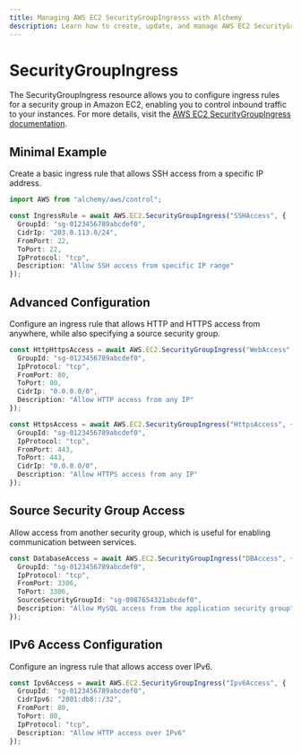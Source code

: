 ```yaml
---
title: Managing AWS EC2 SecurityGroupIngresss with Alchemy
description: Learn how to create, update, and manage AWS EC2 SecurityGroupIngresss using Alchemy Cloud Control.
---
```


# SecurityGroupIngress

The SecurityGroupIngress resource allows you to configure ingress rules for a security group in Amazon EC2, enabling you to control inbound traffic to your instances. For more details, visit the [AWS EC2 SecurityGroupIngress documentation](https://docs.aws.amazon.com/ec2/latest/userguide/).

## Minimal Example

Create a basic ingress rule that allows SSH access from a specific IP address.

```ts
import AWS from "alchemy/aws/control";

const IngressRule = await AWS.EC2.SecurityGroupIngress("SSHAccess", {
  GroupId: "sg-0123456789abcdef0",
  CidrIp: "203.0.113.0/24",
  FromPort: 22,
  ToPort: 22,
  IpProtocol: "tcp",
  Description: "Allow SSH access from specific IP range"
});
```

## Advanced Configuration

Configure an ingress rule that allows HTTP and HTTPS access from anywhere, while also specifying a source security group.

```ts
const HttpHttpsAccess = await AWS.EC2.SecurityGroupIngress("WebAccess", {
  GroupId: "sg-0123456789abcdef0",
  IpProtocol: "tcp",
  FromPort: 80,
  ToPort: 80,
  CidrIp: "0.0.0.0/0",
  Description: "Allow HTTP access from any IP"
});

const HttpsAccess = await AWS.EC2.SecurityGroupIngress("HttpsAccess", {
  GroupId: "sg-0123456789abcdef0",
  IpProtocol: "tcp",
  FromPort: 443,
  ToPort: 443,
  CidrIp: "0.0.0.0/0",
  Description: "Allow HTTPS access from any IP"
});
```

## Source Security Group Access

Allow access from another security group, which is useful for enabling communication between services.

```ts
const DatabaseAccess = await AWS.EC2.SecurityGroupIngress("DBAccess", {
  GroupId: "sg-0123456789abcdef0",
  IpProtocol: "tcp",
  FromPort: 3306,
  ToPort: 3306,
  SourceSecurityGroupId: "sg-0987654321abcdef0",
  Description: "Allow MySQL access from the application security group"
});
```

## IPv6 Access Configuration

Configure an ingress rule that allows access over IPv6.

```ts
const Ipv6Access = await AWS.EC2.SecurityGroupIngress("Ipv6Access", {
  GroupId: "sg-0123456789abcdef0",
  CidrIpv6: "2001:db8::/32",
  FromPort: 80,
  ToPort: 80,
  IpProtocol: "tcp",
  Description: "Allow HTTP access over IPv6"
});
```